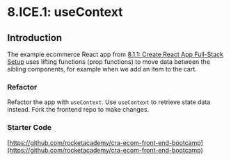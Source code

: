 # 8.ICE.1: useContext

## Introduction

The example ecommerce React app from [8.1.1: Create React App Full-Stack Setup](../8.1-create-react-app/8.1.1-create-react-app-full-stack-setup.md) uses lifting functions \(prop functions\) to move data between the sibling components, for example when we add an item to the cart.

### Refactor

Refactor the app with `useContext`. Use `useContext` to retrieve state data instead. Fork the frontend repo to make changes.

### Starter Code

[https://github.com/rocketacademy/cra-ecom-front-end-bootcamp](https://github.com/rocketacademy/cra-ecom-front-end-bootcamp)

